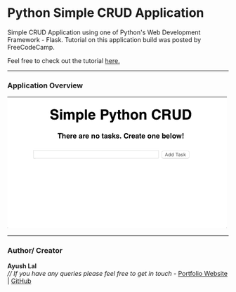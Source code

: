# Python Simple CRUD Application
Simple CRUD Application using one of Python's Web Development Framework - Flask. Tutorial on this application build was posted by FreeCodeCamp. 

Feel free to check out the tutorial [here.](https://www.youtube.com/watch?v=Z1RJmh_OqeA&t=565s)

---

### Application Overview

![Demo of Application](readme_files/demo.gif)

---

### Author/ Creator
**Ayush Lal** <br>
*// If you have any queries please feel free to get in touch -*
[Portfolio Website](http://www.ayushlal.com.au) | 
[GitHub](https://github.com/ayush-lal)